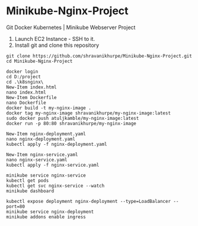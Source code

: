 # Minikube-Nginx-Project
Git Docker Kubernetes | Minikube Webserver Project

1. Launch EC2 Instance - SSH to it.
2. Install git and clone this repository
```
git clone https://github.com/shravanikhurpe/Minikube-Nginx-Project.git
cd Minikube-Nginx-Project
```
```
docker login
cd D:/project
cd .\k8snginx\
New-Item index.html
nano index.html
New-Item Dockerfile
nano Dockerfile
docker build -t my-nginx-image .
docker tag my-nginx-image shravanikhurpe/my-nginx-image:latest
sudo docker push atuljkamble/my-nginx-image:latest
docker run -p 80:80 shravanikhurpe/my-nginx-image

New-Item nginx-deployment.yaml
nano nginx-deployment.yaml
kubectl apply -f nginx-deployment.yaml

New-Item nginx-service.yaml
nano nginx-service.yaml
kubectl apply -f nginx-service.yaml

minikube service nginx-service
kubectl get pods
kubectl get svc nginx-service --watch
minikube dashboard

kubectl expose deployment nginx-deployment --type=LoadBalancer --port=80
minikube service nginx-deployment
minikube addons enable ingress

```

